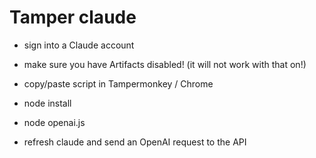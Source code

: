 # Tamper claude

- sign into a Claude account
- make sure you have Artifacts disabled! (it will not work with that on!) 

- copy/paste script in Tampermonkey / Chrome 

- node install
- node openai.js

- refresh claude and send an OpenAI request to the API
